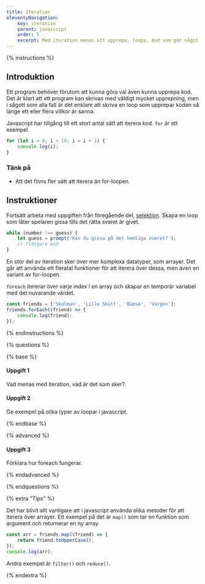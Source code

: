 ```yaml
---
title: Iteration
eleventyNavigation:
    key: iteration
    parent: javascript
    order: 5
    excerpt: Med iteration menas att upprepa, loopa. Kod som gör något flera gånger.
---
```


{% instructions %}

## Introduktion

Ett program behöver förutom att kunna göra val även kunna upprepa kod. Det är klart att ett program kan skrivas med väldigt mycket upprepning, men i sågott som alla fall är det enklare att skriva en loop som upprepar koden så länge ett eller flera villkor är sanna.

Javascript har tillgång till ett stort antal sätt att iterera kod. `for` är ett exempel.

```js
for (let i = 0; i < 10; i = i + 1) {
    console.log(i);
}
```

### Tänk på

-   Att det finns fler sätt att iterera än for-loopen.

## Instruktioner

Fortsätt arbeta med uppgiften från föregående del, [selektion](selektion.html).
Skapa en loop som låter spelaren gissa tills det rätta svaret är givet.

```js
while (number !== guess) {
    let guess = prompt('Kan du gissa på det hemliga numret?');
    // tidigare kod
}
```

En stor del av iteration sker över mer komplexa datatyper, som arrayer. Det går att använda ett fleratal funktioner för att iterera över dessa, men även en variant av for-loopen.

`foreach` itererar över varje index i en array och skapar en temporär variabel med det nuvarande värdet.

```js
const friends = ['Skalman', 'Lille Skutt', 'Bamse', 'Vargen'];
friends.forEach((friend) => {
    console.log(friend);
});
```

{% endinstructions %}

{% questions %}

{% base %}

#### Uppgift 1

Vad menas med iteration, vad är det som sker?

#### Uppgift 2

Ge exempel på olika typer av loopar i javascript.


{% endbase %}

{% advanced %}

#### Uppgift 3

Förklara hur foreach fungerar.

{% endadvanced %}

{% endquestions %}

{% extra "Tips" %}

Det har blivit allt vanligare att i javascript använda olika metoder för att iterera över arrayer. Ett exempel på det är
`map()` som tar en funktion som argument och returnerar en ny array.

```js
const arr = friends.map((friend) => {
    return friend.toUpperCase();
});
console.log(arr);
```

Andra exempel är `filter()` och `reduce()`.

{% endextra %}
